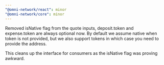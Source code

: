 ```yaml
---
"@omni-network/react": minor
"@omni-network/core": minor
---
```


Removed isNative flag from the quote inputs, deposit.token and expense.token are always optional now. By default we assume native when token is not provided, but we also support tokens in which case you need to provide the address.

This cleans up the interface for consumers as the isNative flag was proving awkward.
